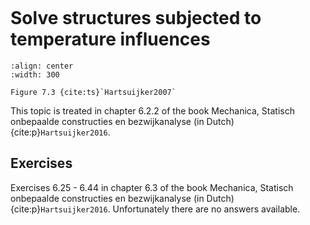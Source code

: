 ```{index} Temperature influences for statically indeterminate structures
```
# Solve structures subjected to temperature influences

```{figure} ./temp_data/image.png
:align: center
:width: 300

Figure 7.3 {cite:ts}`Hartsuijker2007`
```

This topic is treated in chapter 6.2.2 of the book Mechanica, Statisch onbepaalde constructies en bezwijkanalyse (in Dutch) {cite:p}`Hartsuijker2016`.

## Exercises
Exercises 6.25 - 6.44 in chapter 6.3 of the book Mechanica, Statisch onbepaalde constructies en bezwijkanalyse (in Dutch) {cite:p}`Hartsuijker2016`. Unfortunately there are no answers available.